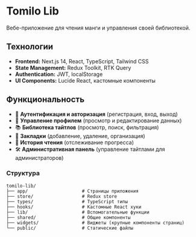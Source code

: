 # Tomilo Lib

Вебе-приложение для чтения манги и управления своей библиотекой.

## Технологии

- **Frontend:** Next.js 14, React, TypeScript, Tailwind CSS
- **State Management:** Redux Toolkit, RTK Query
- **Authentication:** JWT, localStorage
- **UI Components:** Lucide React, кастомные компоненты

## Функциональность

- 🔐 **Аутентификация и авторизация** (регистрация, вход, выход)
- 👤 **Управление профилем** (просмотр и редактирование данных)
- 📚 **Библиотека тайтлов** (просмотр, поиск, фильтрация)
- 🔖 **Закладки** (добавление, удаление, организация)
- 📖 **История чтения** (отслеживание прогресса)
- 🛠 **Административная панель** (управление тайтлами для администраторов)

### Структура 
```text
tomilo-lib/
├── app/                    # Страницы приложения
├── store/                  # Redux store
├── types/                  # TypeScript типы
├── hooks/                  # Кастомные React хуки
├── lib/                    # Вспомогательные функции
├── shared/                 # Общие компоненты
├── widgets/                # Виджеты (крупные компоненты страниц)
└── public/                 # Статические файлы
```
